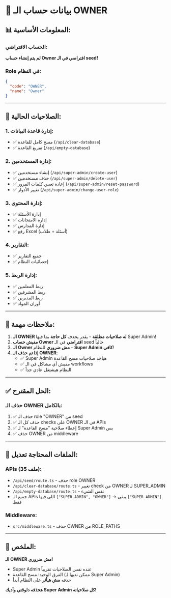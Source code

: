 # 👑 بيانات حساب الـ OWNER

## 📊 المعلومات الأساسية:

### الحساب الافتراضي:
**لم يتم إنشاء حساب Owner افتراضي في الـ seed!**

### Role في النظام:
```json
{
  "code": "OWNER",
  "name": "Owner"
}
```

---

## 🔑 الصلاحيات الحالية:

### 1. **إدارة قاعدة البيانات:**
- ✅ مسح كامل للقاعدة (`/api/clear-database`)
- ✅ تفريغ القاعدة (`/api/empty-database`)

### 2. **إدارة المستخدمين:**
- ✅ إنشاء مستخدمين (`/api/super-admin/create-user`)
- ✅ حذف مستخدمين (`/api/super-admin/delete-user`)
- ✅ إعادة تعيين كلمات المرور (`/api/super-admin/reset-password`)
- ✅ تغيير الأدوار (`/api/super-admin/change-user-role`)

### 3. **إدارة المحتوى:**
- ✅ إدارة الأسئلة
- ✅ إدارة الامتحانات
- ✅ إدارة المدارس
- ✅ رفع Excel (أسئلة + طلاب)

### 4. **التقارير:**
- ✅ جميع التقارير
- ✅ إحصائيات النظام

### 5. **إدارة الربط:**
- ✅ ربط المعلمين
- ✅ ربط المشرفين
- ✅ ربط المديرين
- ✅ أوزان المواد

---

## 🚨 **ملاحظات مهمة:**

1. **الـ OWNER له صلاحيات مطلقة** - يقدر يحذف **كل حاجة** بما فيها Super Admin!
2. **مفيش حساب Owner افتراضي** في الـ seed حالياً
3. **الـ Owner مش ضروري** للنظام - **Super Admin كافي**!
4. **إذا تم حذف الـ OWNER**:
   - ✅ Super Admin هياخد صلاحيات مسح القاعدة
   - ✅ مفيش أي مشاكل في الـ workflows
   - ✅ النظام هيشتغل عادي جداً

---

## ✅ **الحل المقترح:**

### **حذف الـ OWNER بالكامل:**
1. ✅ حذف الـ role "OWNER" من seed
2. ✅ حذف كل الـ checks على OWNER في الـ APIs
3. ✅ إعطاء صلاحية "مسح القاعدة" لـ Super Admin بس
4. ✅ حذف OWNER من middleware

---

## 📝 **الملفات المحتاجة تعديل:**

### **APIs (35 ملف):**
- `/api/seed/route.ts` - حذف role OWNER
- `/api/clear-database/route.ts` - تغيير check من OWNER لـ SUPER_ADMIN
- `/api/empty-database/route.ts` - نفس الشيء
- جميع الـ APIs اللي فيها `["SUPER_ADMIN", "OWNER"]` → يبقى `["SUPER_ADMIN"]` فقط

### **Middleware:**
- `src/middleware.ts` - حذف OWNER من ROLE_PATHS

---

## 🎯 **الملخص:**

**الـ OWNER مش ضروري!** 
- Super Admin عنده نفس الصلاحيات تقريباً
- الفرق الوحيد: مسح القاعدة (ممكن نديها لـ Super Admin)
- حذفه **مش هيأثر** على النظام أبداً

**هحذفه دلوقتي وأديك Super Admin كل صلاحياته!**


